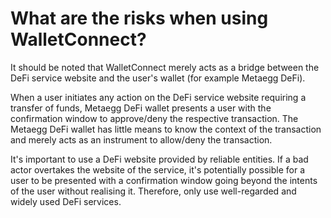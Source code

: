 # What are the risks when using WalletConnect?

It should be noted that WalletConnect merely acts as a bridge between the DeFi service website and the user's wallet (for example Metaegg DeFi).

When a user initiates any action on the DeFi service website requiring a transfer of funds, Metaegg DeFi wallet presents a user with the confirmation window to approve/deny the respective transaction. The Metaegg DeFi wallet has little means to know the context of the transaction and merely acts as an instrument to allow/deny the transaction.

It's important to use a DeFi website provided by reliable entities. If a bad actor overtakes the website of the service, it's potentially possible for a user to be presented with a confirmation window going beyond the intents of the user without realising it. Therefore, only use well-regarded and widely used DeFi services.
